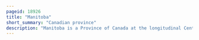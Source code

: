 ```yaml
---
pageid: 18926
title: "Manitoba"
short_summary: "Canadian province"
description: "Manitoba is a Province of Canada at the longitudinal Centre of the Country. It is the fifth-most populous Province in Canada with a Population of 1342153 as of 2021. Manitoba has a wide Range of Landscapes from the arctic Tundra and the Hudson Bay Coastline in the North to dense Boreal forest large Freshwater Lakes and prairie Grasslands in the central and southern Regions."
---
```

